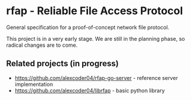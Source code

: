 
# rfap - Reliable File Access Protocol

General specification for a proof-of-concept network file protocol.

This project is in a very early stage. We are still in the planning phase, so
radical changes are to come.

## Related projects (in progress)

 - https://github.com/alexcoder04/rfap-go-server - reference server implementation
 - https://github.com/alexcoder04/librfap - basic python library

